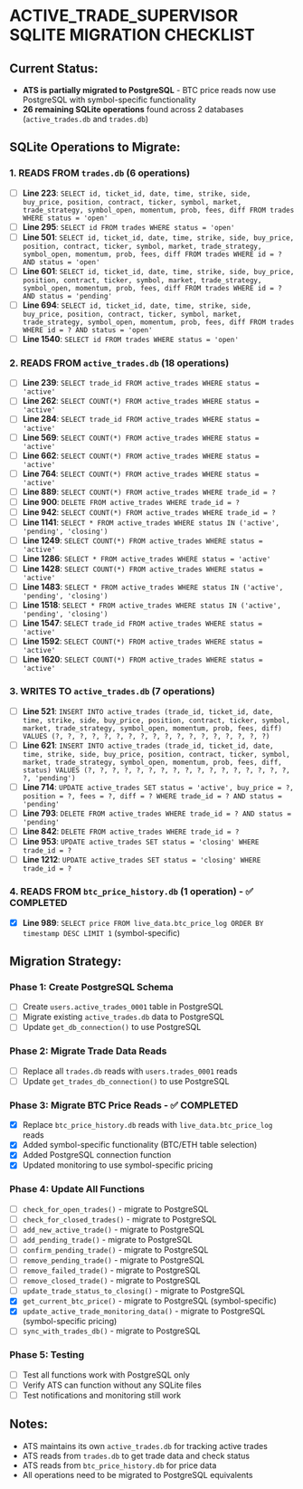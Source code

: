 # **ACTIVE_TRADE_SUPERVISOR SQLITE MIGRATION CHECKLIST**

## **Current Status:**
- **ATS is partially migrated to PostgreSQL** - BTC price reads now use PostgreSQL with symbol-specific functionality
- **26 remaining SQLite operations** found across 2 databases (`active_trades.db` and `trades.db`)

## **SQLite Operations to Migrate:**

### **1. READS FROM `trades.db` (6 operations)**
- [ ] **Line 223**: `SELECT id, ticket_id, date, time, strike, side, buy_price, position, contract, ticker, symbol, market, trade_strategy, symbol_open, momentum, prob, fees, diff FROM trades WHERE status = 'open'`
- [ ] **Line 295**: `SELECT id FROM trades WHERE status = 'open'`
- [ ] **Line 501**: `SELECT id, ticket_id, date, time, strike, side, buy_price, position, contract, ticker, symbol, market, trade_strategy, symbol_open, momentum, prob, fees, diff FROM trades WHERE id = ? AND status = 'open'`
- [ ] **Line 601**: `SELECT id, ticket_id, date, time, strike, side, buy_price, position, contract, ticker, symbol, market, trade_strategy, symbol_open, momentum, prob, fees, diff FROM trades WHERE id = ? AND status = 'pending'`
- [ ] **Line 694**: `SELECT id, ticket_id, date, time, strike, side, buy_price, position, contract, ticker, symbol, market, trade_strategy, symbol_open, momentum, prob, fees, diff FROM trades WHERE id = ? AND status = 'open'`
- [ ] **Line 1540**: `SELECT id FROM trades WHERE status = 'open'`

### **2. READS FROM `active_trades.db` (18 operations)**
- [ ] **Line 239**: `SELECT trade_id FROM active_trades WHERE status = 'active'`
- [ ] **Line 262**: `SELECT COUNT(*) FROM active_trades WHERE status = 'active'`
- [ ] **Line 284**: `SELECT trade_id FROM active_trades WHERE status = 'active'`
- [ ] **Line 569**: `SELECT COUNT(*) FROM active_trades WHERE status = 'active'`
- [ ] **Line 662**: `SELECT COUNT(*) FROM active_trades WHERE status = 'active'`
- [ ] **Line 764**: `SELECT COUNT(*) FROM active_trades WHERE status = 'active'`
- [ ] **Line 889**: `SELECT COUNT(*) FROM active_trades WHERE trade_id = ?`
- [ ] **Line 900**: `DELETE FROM active_trades WHERE trade_id = ?`
- [ ] **Line 942**: `SELECT COUNT(*) FROM active_trades WHERE trade_id = ?`
- [ ] **Line 1141**: `SELECT * FROM active_trades WHERE status IN ('active', 'pending', 'closing')`
- [ ] **Line 1249**: `SELECT COUNT(*) FROM active_trades WHERE status = 'active'`
- [ ] **Line 1286**: `SELECT * FROM active_trades WHERE status = 'active'`
- [ ] **Line 1428**: `SELECT COUNT(*) FROM active_trades WHERE status = 'active'`
- [ ] **Line 1483**: `SELECT * FROM active_trades WHERE status IN ('active', 'pending', 'closing')`
- [ ] **Line 1518**: `SELECT * FROM active_trades WHERE status IN ('active', 'pending', 'closing')`
- [ ] **Line 1547**: `SELECT trade_id FROM active_trades WHERE status = 'active'`
- [ ] **Line 1592**: `SELECT COUNT(*) FROM active_trades WHERE status = 'active'`
- [ ] **Line 1620**: `SELECT COUNT(*) FROM active_trades WHERE status = 'active'`

### **3. WRITES TO `active_trades.db` (7 operations)**
- [ ] **Line 521**: `INSERT INTO active_trades (trade_id, ticket_id, date, time, strike, side, buy_price, position, contract, ticker, symbol, market, trade_strategy, symbol_open, momentum, prob, fees, diff) VALUES (?, ?, ?, ?, ?, ?, ?, ?, ?, ?, ?, ?, ?, ?, ?, ?, ?, ?)`
- [ ] **Line 621**: `INSERT INTO active_trades (trade_id, ticket_id, date, time, strike, side, buy_price, position, contract, ticker, symbol, market, trade_strategy, symbol_open, momentum, prob, fees, diff, status) VALUES (?, ?, ?, ?, ?, ?, ?, ?, ?, ?, ?, ?, ?, ?, ?, ?, ?, ?, 'pending')`
- [ ] **Line 714**: `UPDATE active_trades SET status = 'active', buy_price = ?, position = ?, fees = ?, diff = ? WHERE trade_id = ? AND status = 'pending'`
- [ ] **Line 793**: `DELETE FROM active_trades WHERE trade_id = ? AND status = 'pending'`
- [ ] **Line 842**: `DELETE FROM active_trades WHERE trade_id = ?`
- [ ] **Line 953**: `UPDATE active_trades SET status = 'closing' WHERE trade_id = ?`
- [ ] **Line 1212**: `UPDATE active_trades SET status = 'closing' WHERE trade_id = ?`

### **4. READS FROM `btc_price_history.db` (1 operation) - ✅ COMPLETED**
- [x] **Line 989**: `SELECT price FROM live_data.btc_price_log ORDER BY timestamp DESC LIMIT 1` (symbol-specific)

## **Migration Strategy:**

### **Phase 1: Create PostgreSQL Schema**
- [ ] Create `users.active_trades_0001` table in PostgreSQL
- [ ] Migrate existing `active_trades.db` data to PostgreSQL
- [ ] Update `get_db_connection()` to use PostgreSQL

### **Phase 2: Migrate Trade Data Reads**
- [ ] Replace all `trades.db` reads with `users.trades_0001` reads
- [ ] Update `get_trades_db_connection()` to use PostgreSQL

### **Phase 3: Migrate BTC Price Reads - ✅ COMPLETED**
- [x] Replace `btc_price_history.db` reads with `live_data.btc_price_log` reads
- [x] Added symbol-specific functionality (BTC/ETH table selection)
- [x] Added PostgreSQL connection function
- [x] Updated monitoring to use symbol-specific pricing

### **Phase 4: Update All Functions**
- [ ] `check_for_open_trades()` - migrate to PostgreSQL
- [ ] `check_for_closed_trades()` - migrate to PostgreSQL
- [ ] `add_new_active_trade()` - migrate to PostgreSQL
- [ ] `add_pending_trade()` - migrate to PostgreSQL
- [ ] `confirm_pending_trade()` - migrate to PostgreSQL
- [ ] `remove_pending_trade()` - migrate to PostgreSQL
- [ ] `remove_failed_trade()` - migrate to PostgreSQL
- [ ] `remove_closed_trade()` - migrate to PostgreSQL
- [ ] `update_trade_status_to_closing()` - migrate to PostgreSQL
- [x] `get_current_btc_price()` - migrate to PostgreSQL (symbol-specific)
- [x] `update_active_trade_monitoring_data()` - migrate to PostgreSQL (symbol-specific pricing)
- [ ] `sync_with_trades_db()` - migrate to PostgreSQL

### **Phase 5: Testing**
- [ ] Test all functions work with PostgreSQL only
- [ ] Verify ATS can function without any SQLite files
- [ ] Test notifications and monitoring still work

## **Notes:**
- ATS maintains its own `active_trades.db` for tracking active trades
- ATS reads from `trades.db` to get trade data and check status
- ATS reads from `btc_price_history.db` for price data
- All operations need to be migrated to PostgreSQL equivalents 